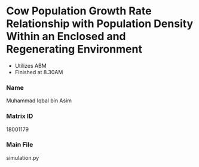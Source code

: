 # Cow Population Growth Rate Relationship with Population Density Within an Enclosed and Regenerating Environment
- Utilizes ABM
- Finished at 8.30AM

### Name
Muhammad Iqbal bin Asim

### Matrix ID
18001179

### Main File
simulation.py
